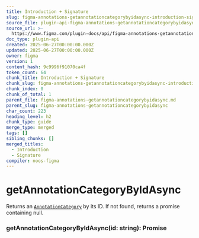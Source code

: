 ```yaml
---
title: Introduction + Signature
slug: figma-annotations-getannotationcategorybyidasync-introduction-signature
source_file: plugin-api-figma-annotations-getannotationcategorybyidasync.html
source_url: >-
  https://www.figma.com/plugin-docs/api/figma-annotations-getannotationcategorybyidasync/
doc_type: plugin-api
created: 2025-06-27T00:00:00.000Z
updated: 2025-06-27T00:00:00.000Z
owner: figma
version: 1
content_hash: 9c9996f91070ca4f
token_count: 64
chunk_title: Introduction + Signature
chunk_slug: figma-annotations-getannotationcategorybyidasync-introduction-signature
chunk_index: 0
chunk_of_total: 1
parent_file: figma-annotations-getannotationcategorybyidasync.md
parent_slug: figma-annotations-getannotationcategorybyidasync
char_count: 223
heading_level: h2
chunk_type: guide
merge_type: merged
tags: []
sibling_chunks: []
merged_titles:
  - Introduction
  - Signature
compiler: noos-figma
---
```


# getAnnotationCategoryByIdAsync

Returns an [`AnnotationCategory`](/plugin-docs/api/AnnotationCategory/)
 by its ID. If not found, returns a promise containing null.

### getAnnotationCategoryByIdAsync(id: string): Promise
